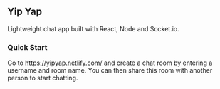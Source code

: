 ## Yip Yap

Lightweight chat app built with React, Node and Socket.io.

### Quick Start

Go to https://yipyap.netlify.com/ and create a chat room by entering a username and room name. You can then share this room with another person to start chatting.

